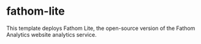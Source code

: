 # fathom-lite
This template deploys Fathom Lite, the open-source version of the Fathom Analytics website analytics service.
